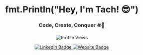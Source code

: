 <h1 align="center">fmt.Println("Hey, I'm Tach! 😎")</h1>
<h3 align="center">Code, Create, Conquer ☣️🚀</h3>
  
<p align="center">
  <img src="https://komarev.com/ghpvc/?username=tacheraSasi&label=Profile%20Views&color=green&style=flat" alt="Profile Views" /> 
</p> 

<p align="center">
  <a href="https://linkedin.com/in/tacheraSasi" target="_blank">
    <img src="https://img.shields.io/badge/-LinkedIn-blue?style=social&logo=linkedin" alt="LinkedIn Badge" />
  </a>
  <a href="https://tachera.vercel.app" target="_blank">
    <img src="https://img.shields.io/badge/-Website-blue?style=social&logo=google-chrome" alt="Website Badge" />
  </a>
</p>

<!-- ---

### 🔥 What I'm Up To  
- Building **[vintLang](https://vintlang.ekilie.com)**, **[ekiliSense](https://sense.ekilie.com)**, and **[ekiliRelay](https://relay.ekilie.com)**.
- Writing **Go**, **TypeScript**, **Next.js**, **React**, **Django**, **Expo**, and a dozen other tools that keep me up at night.
- Currently diving deeper into **Laravel**, **Electron.js**, and **C++** just for fun.
- Passionate about **clean code**, **building powerful frameworks**, and **open-source**—if it's cool, I'm in!

---

### ⚡ My Dev Superpowers
- **Golang Fanatic 🦍** — I love building sleek, efficient backends.
- **Master of Modern Web 🌐** — Full-stack wizard with **Next.js**, **React**, and **TypeScript**.
- **Code Minimalist ✨** — Simplicity > Complexity.
- **Automation Nerd 🤖** — I don’t just build things; I make them work smarter.

---

### 💻 Tech & Tools
<p align="center">
  <img src="https://img.shields.io/badge/-Go-00ADD8?style=for-the-badge&logo=go&logoColor=white" />
  <img src="https://img.shields.io/badge/-TypeScript-007ACC?style=for-the-badge&logo=typescript&logoColor=white" />
  <img src="https://img.shields.io/badge/-JavaScript-F7DF1E?style=for-the-badge&logo=javascript&logoColor=black" />
  <img src="https://img.shields.io/badge/-Python-3776AB?style=for-the-badge&logo=python&logoColor=white" />
  <img src="https://img.shields.io/badge/-PHP-777BB4?style=for-the-badge&logo=php&logoColor=white" />
  <img src="https://img.shields.io/badge/-C++-00599C?style=for-the-badge&logo=cplusplus&logoColor=white" />
</p>

---

### 🏗️ Frameworks & Tools
<p align="center">
  <img src="https://img.shields.io/badge/-Next.js-000000?style=for-the-badge&logo=next.js&logoColor=white" />
  <img src="https://img.shields.io/badge/-React-61DAFB?style=for-the-badge&logo=react&logoColor=black" />
  <img src="https://img.shields.io/badge/-NestJS-E0234E?style=for-the-badge&logo=nestjs&logoColor=white" />
  <img src="https://img.shields.io/badge/-Django-092E20?style=for-the-badge&logo=django&logoColor=white" />
  <img src="https://img.shields.io/badge/-Hono-FF5722?style=for-the-badge&logo=hono&logoColor=white" />
  <img src="https://img.shields.io/badge/-Fiber-00C7B7?style=for-the-badge&logo=gofiber&logoColor=white" />
  <img src="https://img.shields.io/badge/-Gin-007396?style=for-the-badge&logo=gin&logoColor=white" />
</p>

---

### 🔧 Dev Setup
- **OS**: Ubuntu 20.04 LTS 🐧
- **Editor**: Neovim, Zed 💻
- **Databases**: PostgreSQL, MySQL, SQLite, MiniDB(Built it myself) 🛢
- **Tools**: Docker, Git, Prisma, HTMX, ELLIE 🔧

---


### 📈 GitHub Vibes
<p align="center">
  <img src="https://github-readme-stats.vercel.app/api?username=tacheraSasi&show_icons=true&theme=dark&count_private=true" alt="GitHub Stats" />
</p>

---

### 🏆 GitHub Trophies
<p align="center">
  <img src="https://github-profile-trophy.vercel.app/?username=tacheraSasi&theme=onedark&row=1&column=6" alt="GitHub Trophies" />
</p>

---

### 🌟 Random Dev Quote
<p align="center">
  <img src="https://quotes-github-readme.vercel.app/api?type=horizontal&theme=radical" />
</p>

---

### 🎯 Let’s Connect
- **Twitter**: [@tacheraSasi](https://twitter.com/tacheraSasi)
- **Website**: [tachera.vercel.app](https://tachera.vercel.app)
- **Email**: tachera@ekilie.com
- **LinkedIn**: [tacheraSasi](https://linkedin.com/in/tacheraSasi)
- **GitHub**: [tacheraSasi](https://github.com/tacheraSasi)

--- -->
